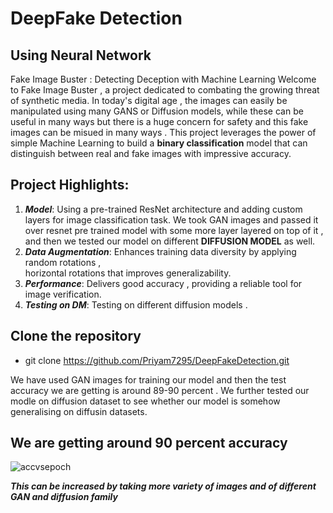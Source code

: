 # DeepFake Detection 
## Using Neural Network
Fake Image Buster : Detecting Deception with Machine Learning
Welcome to Fake Image Buster , a project dedicated to combating the growing threat of synthetic media.
In today's digital age , the images can easily be manipulated using many GANS or Diffusion models, while these can be useful in many ways but there is a huge concern for safety and this fake images can be misued in many ways .
This project leverages the power of simple Machine Learning to build a **binary classification** model that can distinguish between real and fake images with impressive accuracy.

## Project Highlights:

   1. ***Model***:   Using a pre-trained ResNet architecture and adding custom layers for image classification task. We took GAN images and passed it over resnet pre trained model with some more layer layered on top of it , and then we tested our model on different **DIFFUSION MODEL** as well.
   1. ***Data Augmentation***:   Enhances training data diversity by applying random rotations ,  
     horizontal rotations that improves generalizability.
   1. ***Performance***:   Delivers good accuracy , providing a reliable tool for image verification.
   1. ***Testing on DM***:  Testing on different diffusion models .


   


## Clone the repository
- git clone https://github.com/Priyam7295/DeepFakeDetection.git 

We have used GAN images for training our model and then the test accuracy we are getting is around 89-90 percent . 
We further tested our modle on diffusion dataset to see whether our model is somehow generalising on diffusin datasets.

## We are getting around 90 percent accuracy 
   ![accvsepoch](https://github.com/Priyam7295/DeepFakeDetection/assets/136225328/a387280e-7d97-4dab-9bd2-11810a23ad9b)

***This can be increased by taking more variety of images and of different GAN and diffusion family***

